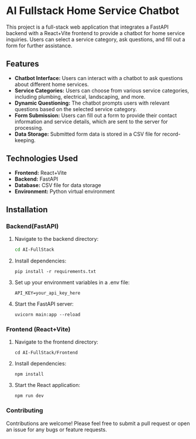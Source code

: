 # AI Fullstack Home Service Chatbot

This project is a full-stack web application that integrates a FastAPI backend with a React+Vite frontend to provide a chatbot for home service inquiries. Users can select a service category, ask questions, and fill out a form for further assistance.

## Features

- **Chatbot Interface:** Users can interact with a chatbot to ask questions about different home services.
- **Service Categories:** Users can choose from various service categories, including plumbing, electrical, landscaping, and more.
- **Dynamic Questioning:** The chatbot prompts users with relevant questions based on the selected service category.
- **Form Submission:** Users can fill out a form to provide their contact information and service details, which are sent to the server for processing.
- **Data Storage:** Submitted form data is stored in a CSV file for record-keeping.

## Technologies Used

- **Frontend:** React+Vite
- **Backend:** FastAPI
- **Database:** CSV file for data storage
- **Environment:** Python virtual environment

## Installation

### Backend(FastAPI)

1. Navigate to the backend directory:
   ```zsh
   cd AI-FullStack
   ```
2. Install dependencies:
   ```
   pip install -r requirements.txt
   ```
3. Set up your environment variables in a .env file:
   ```
   API_KEY=your_api_key_here
   ```
4. Start the FastAPI server:
   ```
   uvicorn main:app --reload
   ```
   
### Frontend (React+Vite)

1. Navigate to the frontend directory:
   ```
   cd AI-FullStack/Frontend
   ```
2. Install dependencies:
   ```
   npm install
   ```
3. Start the React application:
   ```
   npm run dev
   ```

### Contributing
Contributions are welcome! Please feel free to submit a pull request or open an issue for any bugs or feature requests.
   
   
   
